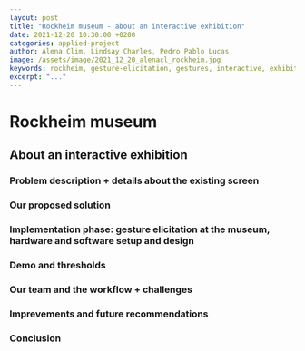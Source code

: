```yaml
---
layout: post
title: "Rockheim museum - about an interactive exhibition"
date: 2021-12-20 10:30:00 +0200
categories: applied-project
author: Alena Clim, Lindsay Charles, Pedro Pablo Lucas
image: /assets/image/2021_12_20_alenacl_rockheim.jpg
keywords: rockheim, gesture-elicitation, gestures, interactive, exhibition, interactive-exhibition
excerpt: "..."
---
```


# Rockheim museum
## About an interactive exhibition

### Problem description + details about the existing screen

### Our proposed solution 

### Implementation phase: gesture elicitation at the museum, hardware and software setup and design

### Demo and thresholds

### Our team and the workflow + challenges

### Imprevements and future recommendations

### Conclusion



